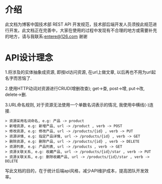 # 介绍

此文档为博客中国技术部 REST API 开发规范，技术部后端开发人员须按此规范进行开发。此文档正在完善中，大家在使用的过程中发现有不合理的地方或需要补充的地方，请与我联系:entere@126.com 谢谢

# API设计理念

1.将涉及的实体抽象成资源, 即按id访问资源, 在url上做文章, 以后再也不用为url起名字而苦恼了.

2.使用HTTP动词对资源进行CRUD(增删改查); get->查, post->增, put->改, delete->删.

3.URL命名规则, 对于资源无法使用一个单数名词表示的情况, 我使用中横线(-)连接.

    > 资源采用名词命名, e.g: 产品 -> product
    > 新增资源, e.g: 新增产品, url -> /product , verb -> POST
    > 修改资源, e.g: 修改产品, url -> /products/{id} , verb -> PUT
    > 资源详情, e.g: 指定产品详情, url -> /products/{id} , verb -> GET
    > 删除资源, e.g: 删除产品, url -> /products/{id} , verb -> DELETE
    > 资源列表, e.g: 产品列表, url -> /products , verb -> GET
    > 资源关联关系, e.g: 收藏产品, url -> /products/{id}/star , verb -> PUT
    > 资源关联关系, e.g: 删除收藏产品, url -> /products/{id}/star , verb -> DELETE


写此文档的目的，在于统计后端api风格，减少API维护成本，提高团队开发效率。





